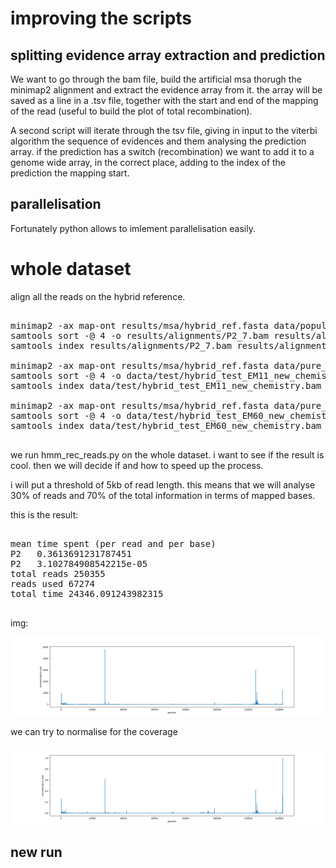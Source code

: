 # improving the scripts

## splitting evidence array extraction and prediction

We want to go through the bam file, build the artificial msa thorugh the minimap2 alignment and extract the evidence array from it. the array will be saved as a line in a .tsv file, together with the start and end of the mapping of the read (useful to build the plot of total recombination).

A second script will iterate through the tsv file, giving in input to the viterbi algorithm the sequence of evidences and them analysing the prediction array. if the prediction has a switch (recombination) we want to add it to a genome wide array, in the correct place, adding to the index of the prediction the mapping start.

## parallelisation

Fortunately python allows to imlement parallelisation easily.

# whole dataset

align all the reads on the hybrid reference.

<pre>

minimap2 -ax map-ont results/msa/hybrid_ref.fasta data/population_reads/P2_7.fastq.gz > results/alignments/P2_7.sam
samtools sort -@ 4 -o results/alignments/P2_7.bam results/alignments/P2_7.sam
samtools index results/alignments/P2_7.bam results/alignments/P2_7.bam.bai

minimap2 -ax map-ont results/msa/hybrid_ref.fasta data/pure_reads/EM11_new_chemistry.fastq.gz > data/test/hybrid_test_EM11_new_chemistry.sam
samtools sort -@ 4 -o dacta/test/hybrid_test_EM11_new_chemistry.bam data/test/hybrid_test_EM11_new_chemistry.sam
samtools index data/test/hybrid_test_EM11_new_chemistry.bam data/test/hybrid_test_EM11_new_chemistry.bam.bai

minimap2 -ax map-ont results/msa/hybrid_ref.fasta data/pure_reads/EM60_new_chemistry.fastq.gz > data/test/hybrid_test_EM60_new_chemistry.sam
samtools sort -@ 4 -o data/test/hybrid_test_EM60_new_chemistry.bam data/test/hybrid_test_EM60_new_chemistry.sam
samtools index data/test/hybrid_test_EM60_new_chemistry.bam data/test/hybrid_test_EM60_new_chemistry.bam.bai

</pre>

we run hmm_rec_reads.py on the whole dataset. i want to see if the result is cool. then we will decide if and how to speed up the process.

i will put a threshold of 5kb of read length. this means that we will analyse 30% of reads and 70% of the total information in terms of mapped bases.

this is the result:

<pre>

mean time spent (per read and per base)
P2   0.3613691231787451
P2   3.102784908542215e-05
total reads 250355
reads used 67274
total time 24346.091243982315

</pre>

img:

![rec_whole_dataset](../results/plots/genomewide_recombination/P2_7.png)

we can try to normalise for the coverage

![rec_whole_dataset_normalised](../results/plots/genomewide_recombination/P2_7_normalised_for_coverage.png)

## new run

